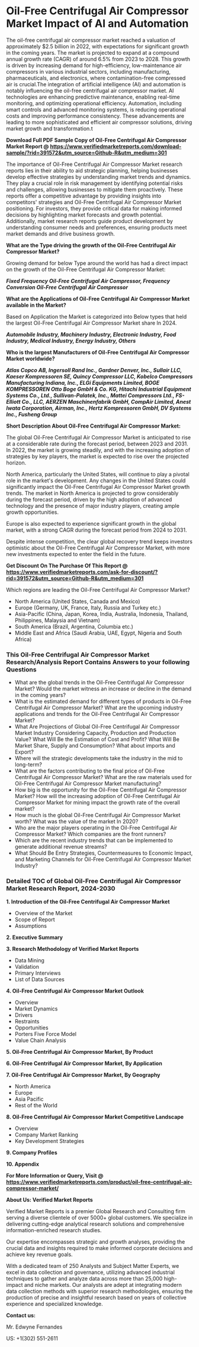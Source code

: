 <meta name="title" content="Global Oil-Free Centrifugal Air Compressor Market Impact of AI and Automation"><meta name="description" content="The oil-free centrifugal air compressor market reached a valuation of approximately $2.5 billion in 2022, with expectations for significant growth in the coming years. Th"><meta name="title" content="Oil-Free Centrifugal Air Compressor Market Size, Share, Scope, Trends, Growth, Opportunities, Analysis, Forecast"><h1>Oil-Free Centrifugal Air Compressor Market Impact of AI and Automation</h1>The oil-free centrifugal air compressor market reached a valuation of approximately $2.5 billion in 2022, with expectations for significant growth in the coming years. The market is projected to expand at a compound annual growth rate (CAGR) of around 6.5% from 2023 to 2028. This growth is driven by increasing demand for high-efficiency, low-maintenance air compressors in various industrial sectors, including manufacturing, pharmaceuticals, and electronics, where contamination-free compressed air is crucial.The integration of artificial intelligence (AI) and automation is notably influencing the oil-free centrifugal air compressor market. AI technologies are enhancing predictive maintenance, enabling real-time monitoring, and optimizing operational efficiency. Automation, including smart controls and advanced monitoring systems, is reducing operational costs and improving performance consistency. These advancements are leading to more sophisticated and efficient air compressor solutions, driving market growth and transformation.t</p><p id="" class=""><strong>Download Full PDF Sample Copy of Oil-Free Centrifugal Air Compressor Market Report @ <a href="https://www.verifiedmarketreports.com/download-sample/?rid=391572&utm_source=Github-R&utm_medium=301" target="_blank">https://www.verifiedmarketreports.com/download-sample/?rid=391572&utm_source=Github-R&utm_medium=301</a></strong></p><p>The importance of&nbsp;Oil-Free Centrifugal Air Compressor Market research reports lies in their ability to aid strategic planning, helping businesses develop effective strategies by understanding market trends and dynamics. They play a crucial role in risk management by identifying potential risks and challenges, allowing businesses to mitigate them proactively. These reports offer a competitive advantage by providing insights into competitors' strategies and Oil-Free Centrifugal Air Compressor Market positioning. For investors, they provide critical data for making informed decisions by highlighting market forecasts and growth potential. Additionally, market research reports guide product development by understanding consumer needs and preferences, ensuring products meet market demands and drive business growth.</p><p><strong>What are the&nbsp;Type driving the growth of the Oil-Free Centrifugal Air Compressor Market?</strong></p><p id="" class="">Growing demand for below Type around the world has had a direct impact on the growth of the Oil-Free Centrifugal Air Compressor Market:</p><em><strong>Fixed Frequency Oil-Free Centrifugal Air Compressor, Frequency Conversion Oil-Free Centrifugal Air Compressor</strong></em></p><strong>What are the&nbsp;Applications&nbsp;of Oil-Free Centrifugal Air Compressor Market available in the Market?</strong></p><p id="" class="">Based on Application the Market is categorized into Below types that held the largest Oil-Free Centrifugal Air Compressor Market share In 2024.</p><em><strong>Automobile Industry, Machinery Industry, Electronic Industry, Food Industry, Medical Industry, Energy Industry, Others</strong></em></p><strong>Who is the largest Manufacturers of Oil-Free Centrifugal Air Compressor Market worldwide?</strong></p><p><em><strong>Atlas Copco AB, Ingersoll Rand Inc., Gardner Denver, Inc., Sullair LLC, Kaeser Kompressoren SE, Quincy Compressor LLC, Kobelco Compressors Manufacturing Indiana, Inc., ELGi Equipments Limited, BOGE KOMPRESSOREN Otto Boge GmbH & Co. KG, Hitachi Industrial Equipment Systems Co., Ltd., Sullivan-Palatek, Inc., Mattei Compressors Ltd., FS-Elliott Co., LLC, AERZEN Maschinenfabrik GmbH, CompAir Limited, Anest Iwata Corporation, Airman, Inc., Hertz Kompressoren GmbH, DV Systems Inc., Fusheng Group</strong></em></p><p id="" class=""><strong>Short Description About Oil-Free Centrifugal Air Compressor Market:</strong></p><p>The global Oil-Free Centrifugal Air Compressor Market is anticipated to rise at a considerable rate during the forecast period, between 2023 and 2031. In 2022, the market is growing steadily, and with the increasing adoption of strategies by key players, the market is expected to rise over the projected horizon.</p><p>North America, particularly the United States, will continue to play a pivotal role in the market's development. Any changes in the United States could significantly impact the Oil-Free Centrifugal Air Compressor Market growth trends. The market in North America is projected to grow considerably during the forecast period, driven by the high adoption of advanced technology and the presence of major industry players, creating ample growth opportunities.</p><p>Europe is also expected to experience significant growth in the global market, with a strong CAGR during the forecast period from 2024 to 2031.</p><p>Despite intense competition, the clear global recovery trend keeps investors optimistic about the Oil-Free Centrifugal Air Compressor Market, with more new investments expected to enter the field in the future.</p><p id="" class=""><strong>Get Discount On The Purchase Of This Report @ <a href="https://www.verifiedmarketreports.com/ask-for-discount/?rid=391572&utm_source=Github-R&utm_medium=301" target="_blank">https://www.verifiedmarketreports.com/ask-for-discount/?rid=391572&utm_source=Github-R&utm_medium=301</a></strong></p>Which regions are leading the Oil-Free Centrifugal Air Compressor Market?</p><ul><li>North America (United States, Canada and Mexico)</li><li>Europe (Germany, UK, France, Italy, Russia and Turkey etc.)</li><li>Asia-Pacific (China, Japan, Korea, India, Australia, Indonesia, Thailand, Philippines, Malaysia and Vietnam)</li><li>South America (Brazil, Argentina, Columbia etc.)</li><li>Middle East and Africa (Saudi Arabia, UAE, Egypt, Nigeria and South Africa)</li></ul><h3 id="" class="">This Oil-Free Centrifugal Air Compressor Market Research/Analysis Report Contains Answers to your following Questions</h3><ul><li>What are the global trends in the Oil-Free Centrifugal Air Compressor Market? Would the market witness an increase or decline in the demand in the coming years?</li><li>What is the estimated demand for different types of products in Oil-Free Centrifugal Air Compressor Market? What are the upcoming industry applications and trends for the Oil-Free Centrifugal Air Compressor Market?</li><li>What Are Projections of Global Oil-Free Centrifugal Air Compressor Market Industry Considering Capacity, Production and Production Value? What Will Be the Estimation of Cost and Profit? What Will Be Market Share, Supply and Consumption? What about imports and Export?</li><li>Where will the strategic developments take the industry in the mid to long-term?</li><li>What are the factors contributing to the final price of Oil-Free Centrifugal Air Compressor Market? What are the raw materials used for Oil-Free Centrifugal Air Compressor Market manufacturing?</li><li>How big is the opportunity for the Oil-Free Centrifugal Air Compressor Market? How will the increasing adoption of Oil-Free Centrifugal Air Compressor Market for mining impact the growth rate of the overall market?</li><li>How much is the global Oil-Free Centrifugal Air Compressor Market worth? What was the value of the market In 2020?</li><li>Who are the major players operating in the Oil-Free Centrifugal Air Compressor Market? Which companies are the front runners?</li><li>Which are the recent industry trends that can be implemented to generate additional revenue streams?</li><li>What Should Be Entry Strategies, Countermeasures to Economic Impact, and Marketing Channels for Oil-Free Centrifugal Air Compressor Market Industry?</li></ul><h3 id="" class="">Detailed TOC of Global Oil-Free Centrifugal Air Compressor Market Research Report, 2024-2030</h3><p id="" class=""><strong>1. Introduction of the Oil-Free Centrifugal Air Compressor Market</strong></p><ul><li>Overview of the Market</li><li>Scope of Report</li><li>Assumptions</li></ul><p id="" class=""><strong>2. Executive Summary</strong></p><p id="" class=""><strong>3. Research Methodology of Verified Market Reports</strong></p><ul><li>Data Mining</li><li>Validation</li><li>Primary Interviews</li><li>List of Data Sources</li></ul><p id="" class=""><strong>4. Oil-Free Centrifugal Air Compressor Market Outlook</strong></p><ul><li>Overview</li><li>Market Dynamics</li><li>Drivers</li><li>Restraints</li><li>Opportunities</li><li>Porters Five Force Model</li><li>Value Chain Analysis</li></ul><p id="" class=""><strong>5. Oil-Free Centrifugal Air Compressor Market, By Product</strong></p><p id="" class=""><strong>6. Oil-Free Centrifugal Air Compressor Market, By Application</strong></p><p id="" class=""><strong>7. Oil-Free Centrifugal Air Compressor Market, By Geography</strong></p><ul><li>North America</li><li>Europe</li><li>Asia Pacific</li><li>Rest of the World</li></ul><p id="" class=""><strong>8. Oil-Free Centrifugal Air Compressor Market Competitive Landscape</strong></p><ul><li>Overview</li><li>Company Market Ranking</li><li>Key Development Strategies</li></ul><p id="" class=""><strong>9. Company Profiles</strong></p><p id="" class=""><strong>10. Appendix</strong></p><p id="" class=""><strong>For More Information or Query, Visit @ <a href="https://www.verifiedmarketreports.com/product/oil-free-centrifugal-air-compressor-market/" target="_blank">https://www.verifiedmarketreports.com/product/oil-free-centrifugal-air-compressor-market/</a></strong></p><p id="" class=""><strong>About Us: Verified Market Reports</strong></p><p id="" class="">Verified Market Reports is a premier Global Research and Consulting firm serving a diverse clientele of over 5000+ global customers. We specialize in delivering cutting-edge analytical research solutions and comprehensive information-enriched research studies.</p><p id="" class="">Our expertise encompasses strategic and growth analyses, providing the crucial data and insights required to make informed corporate decisions and achieve key revenue goals.</p><p id="" class="">With a dedicated team of 250 Analysts and Subject Matter Experts, we excel in data collection and governance, utilizing advanced industrial techniques to gather and analyze data across more than 25,000 high-impact and niche markets. Our analysts are adept at integrating modern data collection methods with superior research methodologies, ensuring the production of precise and insightful research based on years of collective experience and specialized knowledge.</p><p id="" class=""><strong>Contact us:</strong></p><p id="" class="">Mr. Edwyne Fernandes</p><p id="" class="">US: +1(302) 551-2611</p>